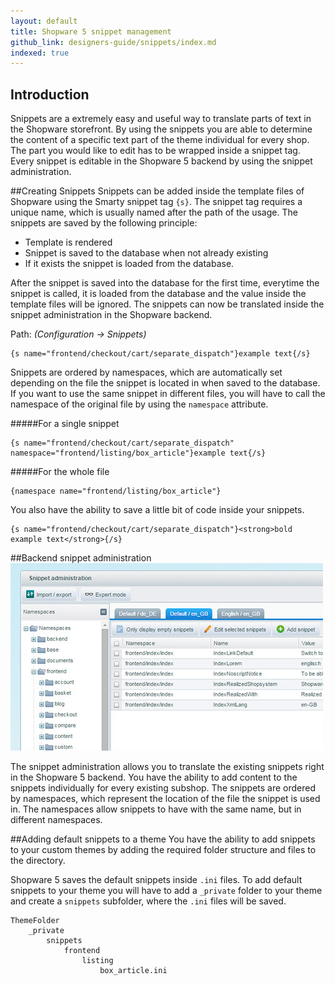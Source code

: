 ```yaml
---
layout: default
title: Shopware 5 snippet management
github_link: designers-guide/snippets/index.md
indexed: true
---
```


## Introduction
Snippets are a extremely easy and useful way to translate parts of text in the Shopware storefront. By using the snippets you are able to determine the content of a specific text part of the theme individual for every shop. The part you would like to edit has to be wrapped inside a snippet tag. Every snippet is editable in the Shopware 5 backend by using the snippet administration.

##Creating Snippets
Snippets can be added inside the template files of Shopware using the Smarty snippet tag `{s}`. The snippet tag requires a unique name, which is usually named after the path of the usage.
The snippets are saved by the following principle:

+   Template is rendered
+   Snippet is saved to the database when not already existing
+   If it exists the snippet is loaded from the database.

After the snippet is saved into the database for the first time, everytime the snippet is called, it is loaded from the database and the value inside the template files will be ignored. The snippets can now be translated inside the snippet administration in the Shopware backend.

Path: *(Configuration &rarr; Snippets)*

```
{s name="frontend/checkout/cart/separate_dispatch"}example text{/s}
```

Snippets are ordered by namespaces, which are automatically set depending on the file the snippet is located in when saved to the database. If you want to use the same snippet in different files, you will have to call the namespace of the original file by using the `namespace` attribute.

#####For a single snippet
```
{s name="frontend/checkout/cart/separate_dispatch" namespace="frontend/listing/box_article"}example text{/s}
```

#####For the whole file
```
{namespace name="frontend/listing/box_article"}
```

You also have the ability to save a little bit of code inside your snippets.

```
{s name="frontend/checkout/cart/separate_dispatch"}<strong>bold example text</strong>{/s}
```

##Backend snippet administration
![Backend snippet administration](admin.jpg)

The snippet administration allows you to translate the existing snippets right in the Shopware 5 backend. You have the ability to add content to the snippets individually for every existing subshop. The snippets are ordered by namespaces, which represent the location of the file the snippet is used in. The namespaces allow snippets to have with the same name, but in different namespaces.

##Adding default snippets to a theme
You have the ability to add snippets to your custom themes by adding the required folder structure and files to the directory. 

Shopware 5 saves the default snippets inside `.ini` files. To add default snippets to your theme you will have to add a `_private` folder to your theme and create a `snippets` subfolder, where the `.ini` files will be saved.

```
ThemeFolder
    _private
        snippets
            frontend
                listing
                    box_article.ini
```